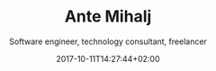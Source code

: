 ---
title: Ante Mihalj
date: 2017-10-11T14:27:44+02:00
draft: false
layout: wba-cv
meta:
  title: Ante Mihalj - curriculum vitae
  keywords: senior developer, software architect, team lead, freelancer
  description: Ante Mihalj is the most experienced team member of WeBringApps team. With more than 15 year experience he covered a large field in technologies and development
h1: Ante Mihalj - CV
subtitle: Software engineer, technology consultant, freelancer
tags: blank
social:
  twitter: https://twitter.com/ante_mihalj
  facebook: https://www.facebook.com/ante.mihalj.94
  linkedin: https://www.linkedin.com/in/ante-mihalj-a3558050/
  github: https://github.com/amihalj

headings:
  personal: Personal information
  education: Education
  hobbies: Hobbies

personal: 
  name: Ante Mihalj
  title: M.Sc. Engineer of telecommunications and electronics
  dob: Feb 18th 1981
  responsive_image:
    alt: Ante Mihalj
    image_xs: /img/ante-s.png
    image_l: /img/ante-m.png
    class: no_shift
  intro: >-
    My name is Ante, I am a software engineer with 20+Y working experience in software development. 


    
    During that time I have worked through different roles and technologies during which time I have acquired knowledge and skills to successfully deliver them into practice. My experience includes software development with an understanding of complex business domains, team leadership, team education and technology consultancy. I am not afraid to take on new challenges and adapt to situations.



    I value hard work, team spirit and constant search for knowledge.



    If you want to know a bit more please feel free to go to my [personal site](/) 
    
work_experience:
- employer: We Bring Apps
  link: http://www.webringapps.com
  period: Jan 2018 - present
  occupation: Founder, Technical consultant, Software architect
  responsibilities:  Enforcing best practices in software development, team leader, technical consultant, senior developer, freelancer
  projects:
  - name: Stockex
    anchor: stockex
  - name: IBM cloud
    anchor: ibm
  - name: EDHP
    anchor: edhp
  - name: Betting platform
    anchor: betting
- employer: Zeraxo
  link: http://www.zeraxo.com
  period: Jan 2016 - Jan 2018
  occupation: Principal technical consultant
  responsibilities:  Enforcing best practices in software development. Product development advisement
  projects:
  - name: Winq
    anchor: winq
  - name: Budgeteer
    anchor: budgeteer
- employer: Cloudsense
  link: http://www.cloudsense.com
  period: Jan 2015 - Jan 2017
  occupation: Principal consultant, senior developer
  responsibilities:  Salesforce product and technology consultancy, Heroku cloud computing and development, product development. Lead developer on cloud computing service that integrates Salesforce (as a CRM andService cloud) and CMS (as a web shop and B2C channel)
  projects:
  - name: Basket as a Service
    anchor: elastic-api
- employer: Amphinicy Technologies
  link: http://www.amphinicy.com
  period: Nov 2013 - Jan 2015
  occupation: Senior software engineer, UX expert
  responsibilities:  Front end development, visual web design, UX (user) interaction design
  projects:
  - name: Monica
    anchor: monica
  - name: EDRS
    anchor: edrs
- employer: Repsly.com
  link: https://www.repsly.com
  period: June 2010 - Nov 2013
  occupation: Software engineer, Web lead manager
  responsibilities: Saas product development, front-enc & backend, integrations and 
  projects:
  - name: Repsly
    anchor: repsly
  - name: VIP “Sales surveillance“
  - name: VIP “Working time surveillance”
- employer: Raiffeisenbank Austria 
  link: https://www.rba.hr/
  period: June 2006 - June 2010
  occupation: Senior software developer
  responsibilities: Bank core system development, integrations with bank sub-systems and modules, use case analysis, communication protocol design and implementation, scheduled calculations and system optimization
  projects:
  - name: Sirius RBA
    anchor: sirius
  - name: MQ router
- employer: Freelancer
  period: June 2005 - June 2006
  occupation: Freelancer
  responsibilities:  Web and desktop development
- employer: Combis
  link: http://www.combis.hr
  period: Oct 2004 - June 2005
  occupation: Junior software engineer
  responsibilities: IT internship
  projects:
  - name: NPC Collections

projects:
- name: Stockex
  year: "> 2023"
  anchor: stockex
  desc: Stockex is a software service to support company auction/bidding system. This is a microservice architecture system with external integrations, runs in containers and is monitored through prometheus metrics and grafana dashboards.
  role: Lead developer, freelancer
  tags:
  - Rust Actix
  - Postgres
  - OAuth
  - JWT
  - Docker
  - push notifications
  - github workflows
  - Svelte
  - Prometheus
  - Grafana
  - Alert manager

- name: IBM Cloud storage systems
  year: 2021 - 2022
  anchor: ibm
  desc: Microservice oriented API to support cluster storage. 
  role: Senior developer, freelancer
  tags:
  - Kubernetes
  - etch
  - Go-lang
  - k3d
  - NodeJS
  - bash
  - Docker
  - IBM cloud
  - encryption at transit
  - encryption at rest


- name: EDHP
  year: 2017 - 2023
  anchor: edhp
  desc: EDHP is AWS serverless lambda based integration API build on Amazon services and integrated with Azure. It is an integration API because it handles several systems and allows interaction and data sharing between them
  role: Lead developer, freelancer
  tags:
  - Amazon web services
  - AWS Cloud Formation
  - AWS lambda function
  - AWS EC2
  - AWS API Gateway
  - AWS Cognito
  - Azure
  - NodeJS
  - Postgres
  - Mocha
  - OAuth
  - JWT
  - Docker
  - crypto
  - React

- name: Betting platform
  year: 2019 - 2021
  anchor: betting
  desc: This betting platform is a micro-service eco system, built (mostly) in Golang , communicating asynchronously through Kafka and gRPC, caching with Redis and Mongo. Since it's micro-service architecture it is highly available and scalable
  role: Senior developer, freelancer
  tags:
  - Kubernetes cluster
  - Helm
  - Go-lang
  - NodeJS
  - Mongo
  - Kafka
  - OAuth
  - JWT
  - Docker
  - github workflows

- name: Basket as a Service
  anchor: elastic-api
  year: 2015 - 2016
  desc: BaaS (Basket as a Service) is cloud based e-commerce system designed as a highly-available micro-service that integrates CMS webshop and Salesforce CRM. Project includes Salesforce component development, Heroku cloud development(NodeJS) and CMS (Drupal) integration
  role: Web lead manager, senior developer (both back and frontend)
  tags:
  - Salesforce.com
  - Salesforce Apex
  - NodeJS
  - Heroku
  - Postgres
  - Mongo
  - Gulp
  - Grunt
  - Mocha
  - OAuth
  - JWT
  - Docker
  - crypto

- name: Repsly
  anchor: repsly
  year: 2010 - 2013
  desc: Repsly is a service for surveillance and coordination of mobile teams, merchandisers and field workers that spend their work hours outside office. System is made of core system, web application for back office users, mobile applications for field workers, API and integration modules for 3rd party ERP systems and billing system.
  role: Web lead manager, senior developer (both back and frontend)
  tags:
  - ASP.NET
  - C#
  - Java
  - MSSQLServer
  - jQuery
  - HTML5
  - CSS3
  - Javascript
  

- name: VIP Sales surveillance
  year: 2010 - 2011
  desc: Lightweight Repsly version as stand-alone cloud application integrated with VIP telecom cloud services.
  role: Web lead manager, senior developer (both back and frontend)
  tags:
  - ASP.NET
  - C#
  - Java
  - MSSQLServer
  - jQuery
  - HTML5
  - CSS3
  - Javascript

- name: VIP Working time surveillancesly
  year: 2010 - 2011
  desc: Service for working time surveillance according to laws of Republic of Croatia.
  role: Web lead manager, senior developer (both back and frontend)
  tags:
  - ASP.NET
  - C#
  - Java
  - MSSQLServer
  - jQuery
  - HTML5
  - CSS3
  - Javascript

- name: Monica
  year: 2013 - 2014
  anchor: monica
  desc: Web based monitoring and controlling app for satellite ground stations. System contains several modules that are interconnected and presented through one UI concepted as a dashboard, action center. My main focus was UI development (SPA) and UX guidelines
  role: Web lead developer, UX expert
  tags:
  - Angular
  - D3
  - jQuery
  - SVG
  - HTML5
  - CSS
  - NodeJS
  - Gulp
  - Grunt
  - Mocha

- name: Sirius RBA
  year: 2006 - 2010
  anchor: sirius
  desc: RBA core banking system and integration with external and secondary modules through MQ Websphere Messaging
  role: Senior developer
  tags:
  - Java
  - DB2
  - JMS
  - WebSphere
  - MQ
  - SOAP
  - XML

education:
- title: Software engineer
  organization: University of Zagreb, Faculty of Electrical Engineering and Computing, Department of Telecommunication (Croatia)
  years: 1999- 2004
  degree: Engineer of telecommunications and electronics
  level: M. Sc. in computer science

- title: High-school graduate
  organization: Mathematical gymnasium in Zagreb, Croatia (MIOC)
  years: 1995- 1999
  degree: High school


skills:
- title: Server side technologies
  points:
  - __Microsoft__ - Server, ASP.NET, Webforms, MVC, WebApi, ASP.NET Core
  - __Java__ - Java EE, Java Beans, Spring Framework, ...
  - __NodeJS__ - ExpressJS, Restify, AWS SDK, ...
  - __Linux__ - nginx, bash
  - __Other popular languages__ - Go, Rust, bash

- title: Cloud and related technologies
  points:
  - __AWS__ - S3, API Gateway, CloudFormation, Lambda functions, Cognito, CloudWatch, SNS, SQS ...
  - __Heroku__ - deployed several apps (personal and commercial) on that platform
  - __Containers__ - Docker, Dokku, Kubernetes, ...
  - __Cloud web services__ - Redis, Memcache, AQMP, ...


- title: Front end technologies
  points:
  - __General__ - HTML5, CSS3, SCSS, SASS
  - __Javascript__ - VanillaJS, jQuery, Angular, React
  - __Tools__ - grunt, gulp, webpack

- title: Databases
  points:
  - __Microsoft__
  - __IBM DB2__
  - __Amazon DynamoDB__
  - __Oracle__ 
  - __MySQL__
  - __PostgreSQL__
  - __MongoDB__

- title: Content managment systems
  points:
  - __Umbraco CMS__ - created a dozen of umbraco backed-up websites
  - __KeystoneJS__ - NodeJS based CMS
  - __Hugo__ - static website generator
  - __Netlify CMS__ - static website CMS and host

- title: CRM
  points:
  - __Salesforce.com__ - development, integration, testing
  - __ZohoCRM__ - personal use

- title: Other
  points:
  - __Design__ - UX, paper prototyping, AB testing
  - __Versioning systems__ - git, mercurial, svn
  - __Hosting__ - Heroku, AWS, Azure, .NET, Netlify 
---
